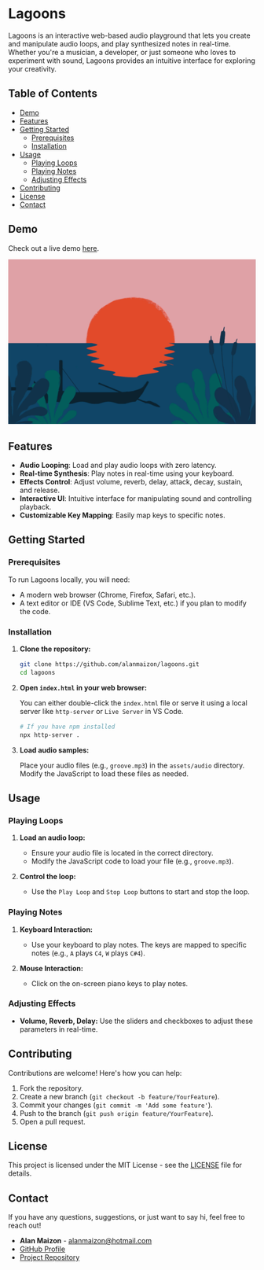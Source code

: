 # Lagoons

Lagoons is an interactive web-based audio playground that lets you create and manipulate audio loops, and play synthesized notes in real-time. Whether you're a musician, a developer, or just someone who loves to experiment with sound, Lagoons provides an intuitive interface for exploring your creativity.

## Table of Contents

- [Demo](#demo)
- [Features](#features)
- [Getting Started](#getting-started)
  - [Prerequisites](#prerequisites)
  - [Installation](#installation)
- [Usage](#usage)
  - [Playing Loops](#playing-loops)
  - [Playing Notes](#playing-notes)
  - [Adjusting Effects](#adjusting-effects)
- [Contributing](#contributing)
- [License](#license)
- [Contact](#contact)

## Demo

Check out a live demo [here](https://alanmaizon.github.io/lagoons/).

![Lagoons Demo](back.gif)

## Features

- **Audio Looping**: Load and play audio loops with zero latency.
- **Real-time Synthesis**: Play notes in real-time using your keyboard.
- **Effects Control**: Adjust volume, reverb, delay, attack, decay, sustain, and release.
- **Interactive UI**: Intuitive interface for manipulating sound and controlling playback.
- **Customizable Key Mapping**: Easily map keys to specific notes.

## Getting Started

### Prerequisites

To run Lagoons locally, you will need:

- A modern web browser (Chrome, Firefox, Safari, etc.).
- A text editor or IDE (VS Code, Sublime Text, etc.) if you plan to modify the code.

### Installation

1. **Clone the repository:**

   ```bash
   git clone https://github.com/alanmaizon/lagoons.git
   cd lagoons
   ```

2. **Open `index.html` in your web browser:**

   You can either double-click the `index.html` file or serve it using a local server like `http-server` or `Live Server` in VS Code.

   ```bash
   # If you have npm installed
   npx http-server .
   ```

3. **Load audio samples:**

   Place your audio files (e.g., `groove.mp3`) in the `assets/audio` directory. Modify the JavaScript to load these files as needed.

## Usage

### Playing Loops

1. **Load an audio loop:**
   - Ensure your audio file is located in the correct directory.
   - Modify the JavaScript code to load your file (e.g., `groove.mp3`).

2. **Control the loop:**
   - Use the `Play Loop` and `Stop Loop` buttons to start and stop the loop.

### Playing Notes

1. **Keyboard Interaction:**
   - Use your keyboard to play notes. The keys are mapped to specific notes (e.g., `A` plays `C4`, `W` plays `C#4`).

2. **Mouse Interaction:**
   - Click on the on-screen piano keys to play notes.

### Adjusting Effects

- **Volume, Reverb, Delay:** Use the sliders and checkboxes to adjust these parameters in real-time.

## Contributing

Contributions are welcome! Here's how you can help:

1. Fork the repository.
2. Create a new branch (`git checkout -b feature/YourFeature`).
3. Commit your changes (`git commit -m 'Add some feature'`).
4. Push to the branch (`git push origin feature/YourFeature`).
5. Open a pull request.

## License

This project is licensed under the MIT License - see the [LICENSE](LICENSE) file for details.

## Contact

If you have any questions, suggestions, or just want to say hi, feel free to reach out!

- **Alan Maizon** - [alanmaizon@hotmail.com](mailto:alanmaizon@hotmail.com)
- [GitHub Profile](https://github.com/alanmaizon)
- [Project Repository](https://github.com/alanmaizon/lagoons)
